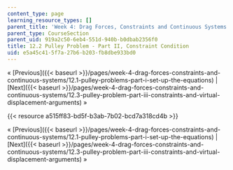 ```yaml
---
content_type: page
learning_resource_types: []
parent_title: 'Week 4: Drag Forces, Constraints and Continuous Systems'
parent_type: CourseSection
parent_uid: 919a2c50-6eb4-551d-940b-b0dbab2356f0
title: 12.2 Pulley Problem - Part II, Constraint Condition
uid: e5a45c41-5f7a-27b6-b203-fb8dbe933bd0
---
```


« [Previous]({{< baseurl >}}/pages/week-4-drag-forces-constraints-and-continuous-systems/12.1-pulley-problems-part-i-set-up-the-equations) | [Next]({{< baseurl >}}/pages/week-4-drag-forces-constraints-and-continuous-systems/12.3-pulley-problem-part-iii-constraints-and-virtual-displacement-arguments) »

{{< resource a515ff83-bd5f-b3ab-7b02-bcd7a318cd4b >}}

« [Previous]({{< baseurl >}}/pages/week-4-drag-forces-constraints-and-continuous-systems/12.1-pulley-problems-part-i-set-up-the-equations) | [Next]({{< baseurl >}}/pages/week-4-drag-forces-constraints-and-continuous-systems/12.3-pulley-problem-part-iii-constraints-and-virtual-displacement-arguments) »